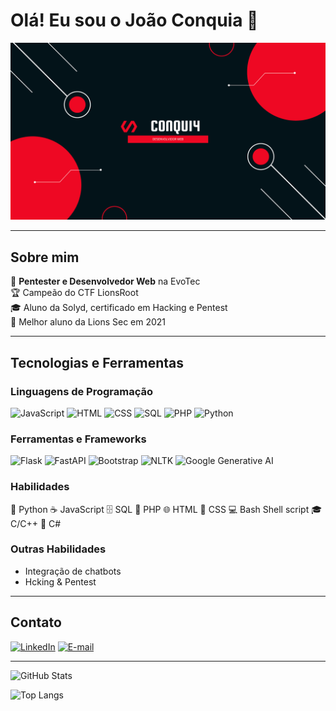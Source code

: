 # Olá! Eu sou o João Conquia 👋

![Banner](https://github.com/C0nqu14/C0nqu14/blob/main/banner.png) <!-- Substitua pelo URL da sua imagem -->

---

## Sobre mim

🎯 **Pentester e Desenvolvedor Web** na EvoTec  
🏆 Campeão do CTF LionsRoot  
🎓 Aluno da Solyd, certificado em Hacking e Pentest  
🏅 Melhor aluno da Lions Sec em 2021  

---

## Tecnologias e Ferramentas

### Linguagens de Programação
![JavaScript](https://img.shields.io/badge/-JavaScript-F7DF1E?logo=javascript&logoColor=black&style=flat-square)
![HTML](https://img.shields.io/badge/-HTML-E34F26?logo=html5&logoColor=white&style=flat-square)
![CSS](https://img.shields.io/badge/-CSS-1572B6?logo=css3&logoColor=white&style=flat-square)
![SQL](https://img.shields.io/badge/-SQL-4479A1?logo=postgresql&logoColor=white&style=flat-square)
![PHP](https://img.shields.io/badge/-PHP-777BB4?logo=php&logoColor=white&style=flat-square)
![Python](https://img.shields.io/badge/-Python-3776AB?logo=python&logoColor=white&style=flat-square)

### Ferramentas e Frameworks
![Flask](https://img.shields.io/badge/-Flask-000000?logo=flask&logoColor=white&style=flat-square)
![FastAPI](https://img.shields.io/badge/-FastAPI-009688?logo=fastapi&logoColor=white&style=flat-square)
![Bootstrap](https://img.shields.io/badge/-Bootstrap-7952B3?logo=bootstrap&logoColor=white&style=flat-square)
![NLTK](https://img.shields.io/badge/-NLTK-0277BD?logo=nltk&logoColor=white&style=flat-square)
![Google Generative AI](https://img.shields.io/badge/-Google%20Generative%20AI-4285F4?logo=google&logoColor=white&style=flat-square)

### Habilidades

🐍 Python
☕ JavaScript
🗄️ SQL
🐘 PHP
🌐 HTML
🎨 CSS
💻 Bash Shell script
🎓 C/C++
🎯 C#

### Outras Habilidades
- Integração de chatbots
- Hcking & Pentest

---

## Contato

[![LinkedIn](https://img.shields.io/badge/-LinkedIn-0077B5?logo=linkedin&logoColor=white&style=flat-square)](https://www.linkedin.com/in/joão-conquia-6a7507239)
[![E-mail](https://img.shields.io/badge/-Email-D14836?logo=gmail&logoColor=white&style=flat-square)](mailto:joaomanuelconquia@gmail.com)

---

![GitHub Stats](https://github-readme-stats.vercel.app/api?username=C0nqu14&show_icons=true&theme=radical)

![Top Langs](https://github-readme-stats.vercel.app/api/top-langs/?username=C0nqu14&layout=compact&theme=radical)
